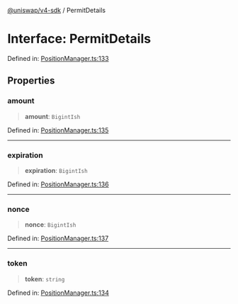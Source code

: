 [@uniswap/v4-sdk](https://github.com/Uniswap/sdks/tree/main/sdks/v4-sdk) / PermitDetails

# Interface: PermitDetails

Defined in: [PositionManager.ts:133](https://github.com/Uniswap/sdks/blob/c1c9f64f11640c79a680f539823458931629e6ed/sdks/v4-sdk/src/PositionManager.ts#L133)

## Properties

### amount

> **amount**: `BigintIsh`

Defined in: [PositionManager.ts:135](https://github.com/Uniswap/sdks/blob/c1c9f64f11640c79a680f539823458931629e6ed/sdks/v4-sdk/src/PositionManager.ts#L135)

---

### expiration

> **expiration**: `BigintIsh`

Defined in: [PositionManager.ts:136](https://github.com/Uniswap/sdks/blob/c1c9f64f11640c79a680f539823458931629e6ed/sdks/v4-sdk/src/PositionManager.ts#L136)

---

### nonce

> **nonce**: `BigintIsh`

Defined in: [PositionManager.ts:137](https://github.com/Uniswap/sdks/blob/c1c9f64f11640c79a680f539823458931629e6ed/sdks/v4-sdk/src/PositionManager.ts#L137)

---

### token

> **token**: `string`

Defined in: [PositionManager.ts:134](https://github.com/Uniswap/sdks/blob/c1c9f64f11640c79a680f539823458931629e6ed/sdks/v4-sdk/src/PositionManager.ts#L134)
